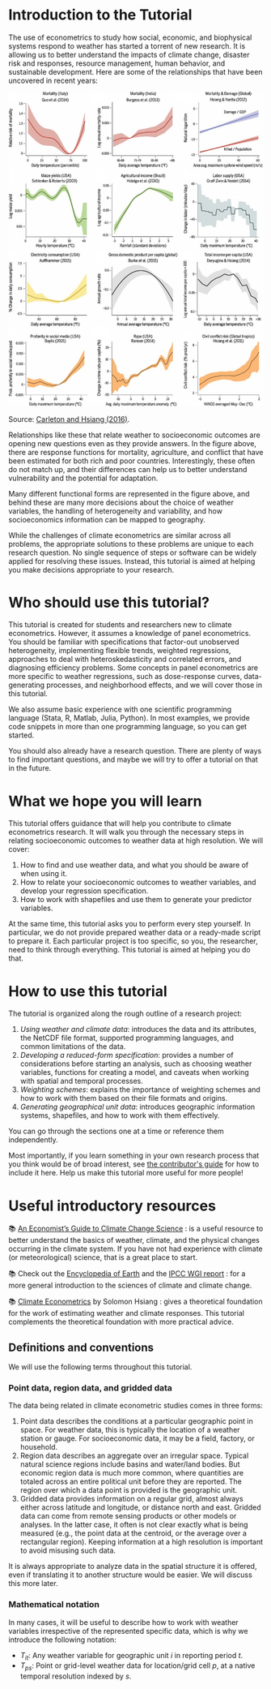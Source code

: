 # Introduction to the Tutorial

The use of econometrics to study how social, economic, and biophysical
systems respond to weather has started a torrent of new research. It
is allowing us to better understand the impacts of climate change,
disaster risk and responses, resource management, human behavior, and
sustainable development. Here are some of the relationships that have
been uncovered in recent years:

<img src="images/examples.png" alt="Examples from Carleton and Hsiang (2016)" width="750"/>

Source: [Carleton and Hsiang (2016)](https://science.sciencemag.org/content/353/6304/aad9837).

Relationships like these that relate weather to socioeconomic outcomes
are opening new questions even as they provide answers. In the figure
above, there are response functions for mortality, agriculture, and
conflict that have been estimated for both rich and poor
countries. Interestingly, these often do not match up, and their
differences can help us to better understand vulnerability and the
potential for adaptation.

Many different functional forms are represented in the figure above,
and behind these are many more decisions about the choice of weather
variables, the handling of heterogeneity and variability, and how
socioeconomics information can be mapped to geography.

While the challenges of climate econometrics are similar across all
problems, the appropriate solutions to these problems are unique to
each research question. No single sequence of steps or software can be
widely applied for resolving these issues. Instead, this tutorial is
aimed at helping you make decisions appropriate to your research.

# Who should use this tutorial?

This tutorial is created for students and researchers new to climate
econometrics. However, it assumes a knowledge of panel econometrics. You
should be familiar with specifications that factor-out unobserved
heterogeneity, implementing flexible trends, weighted regressions,
approaches to deal with heteroskedasticity and correlated errors, and
diagnosing efficiency problems. Some concepts in panel econometrics
are more specific to weather regressions, such as dose-response
curves, data-generating processes, and neighborhood effects, and we
will cover those in this tutorial.

We also assume basic experience with one scientific programming
language (Stata, R, Matlab, Julia, Python). In most examples, we provide code snippets in more than one programming language, so you can get started.

You should also already have a research question. There are plenty of
ways to find important questions, and maybe we will try to offer a
tutorial on that in the future.

# What we hope you will learn

This tutorial offers guidance that will help you contribute to climate econometrics research. It will walk you through the necessary
steps in relating socioeconomic outcomes to weather data at high resolution. We will cover:

1. How to find and use weather data, and what you should be aware of when using it.
2. How to relate your socioeconomic outcomes to weather variables, and
   develop your regression specification.
3. How to work with shapefiles and use them to generate your
   predictor variables.

At the same time, this tutorial asks you to perform every step
yourself. In particular, we do not provide prepared weather data or a
ready-made script to prepare it. Each particular project is too specific,
so you, the researcher, need to think through everything. This
tutorial is aimed at helping you do that.

# How to use this tutorial

The tutorial is organized along the rough outline of a research
project: 

1. *Using weather and climate data*: introduces the data and its attributes, the NetCDF file format, supported programming languages, and common limitations of the data.
2. *Developing a reduced-form specification*: provides a number of considerations before starting an analysis, such as choosing weather variables, functions for creating a model, and caveats when working with spatial and temporal processes.
3. *Weighting schemes*: explains the importance of weighting schemes and how to work with them based on their file formats and origins. 
4. *Generating geographical unit data*: introduces geographic information systems, shapefiles, and how to work with them effectively.

You can go through the sections one at a time or reference them independently.

Most importantly, if you learn something in your own research process
that you think would be of broad interest, see [the contributor's guide](https://github.com/atrisovic/weather-panel.github.io) for how to include it here. Help us make this tutorial more
useful for more people!

# Useful introductory resources

📚  [An Economist’s Guide to Climate Change Science](https://www.aeaweb.org/articles?id=10.1257/jep.32.4.3)
: is a useful resource to better understand the basics of weather, climate,
and the physical changes occurring in the climate system. If
you have not had experience with climate (or meteorological) science,
that is a great place to start. 

📚  Check out the [Encyclopedia of Earth](https://editors.eol.org/eoearth/wiki/Weather_%26_Climate) and the [IPCC WGI report](https://www.ipcc.ch/site/assets/uploads/2017/09/WG1AR5_Chapter01_FINAL.pdf)
: for a more general introduction to the sciences of climate and climate change.

📚  [Climate Econometrics](https://www.annualreviews.org/doi/10.1146/annurev-resource-100815-095343) by Solomon Hsiang
: gives a theoretical foundation for the work of estimating weather and
climate responses. This tutorial complements the theoretical
foundation with more practical advice.

## Definitions and conventions

We will use the following terms throughout this tutorial.

### Point data, region data, and gridded data

The data being related in climate econometric studies comes in three
forms:
1. Point data describes the conditions at a particular geographic
   point in space. For weather data, this is typically the location of
   a weather station or gauge. For socioeconomic data, it may be a
   field, factory, or household.
2. Region data describes an aggregate over an irregular space. Typical
   natural science regions include basins and water/land bodies. But
   economic region data is much more common, where quantities are
   totaled across an entire political unit before they are
   reported. The region over which a data point is provided is the
   geographic unit.
3. Gridded data provides information on a regular grid, almost always
   either across latitude and longitude, or distance north and
   east. Gridded data can come from remote sensing products or other
   models or analyses. In the latter case, it often is not clear
   exactly what is being measured (e.g., the point data at the
   centroid, or the average over a rectangular region). Keeping
   information at a high resolution is important to avoid misusing such data.
   
It is always appropriate to analyze data in the spatial structure it
is offered, even if translating it to another structure would be
easier. We will discuss this more later.

### Mathematical notation

In many cases, it will be useful to describe how to work with weather
variables irrespective of the represented specific data, which is why we introduce the following notation:

- $T_{it}$: Any weather variable for geographic unit $i$ in reporting period $t$.
- $T_{ps}$: Point or grid-level weather data for location/grid cell
  $p$, at a native temporal resolution indexed by $s$.
